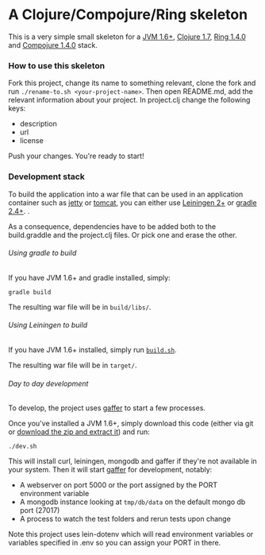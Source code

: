 # A Clojure/Compojure/Ring skeleton

This is a very simple small skeleton for a [JVM 1.6+](http://www.oracle.com/technetwork/java/javase/downloads/java-archive-downloads-javase6-419409.html), [Clojure 1.7](https://github.com/clojure/clojure/tree/clojure-1.7.0), [Ring 1.4.0](https://github.com/ring-clojure/ring/tree/1.4.0) and [Compojure 1.4.0](https://github.com/weavejester/compojure/tree/1.4.0) stack.

### How to use this skeleton

Fork this project, change its name to something relevant, clone the fork and run `./rename-to.sh <your-project-name>`. Then open README.md, add the relevant information about your project.
In project.clj change the following keys:
- description
- url
- license

Push your changes. You're ready to start!

### Development stack

To build the application into a war file that can be used in an application container such as [jetty](http://www.eclipse.org/jetty/) or [tomcat](http://tomcat.apache.org/), you can either use [Leiningen 2+](https://github.com/technomancy/leiningen) or [gradle 2.4+](http://gradle.org/gradle-download/).
.

As a consequence, dependencies have to be added both to the build.graddle and the project.clj files.
Or pick one and erase the other.

###### Using gradle to build

If you have JVM 1.6+ and gradle installed, simply:
```
gradle build
```

The resulting war file will be in `build/libs/`.

###### Using Leiningen to build

If you have JVM 1.6+ installed, simply run [`build.sh`](build.sh).

The resulting war file will be in `target/`.

###### Day to day development

To develop, the project uses [gaffer](https://github.com/jingweno/gaffer) to start a few processes.

Once you've installed a JVM 1.6+, simply download this code (either via git or [download the zip and extract it](archive/master.zip)) and run:
```
./dev.sh
```

This will install curl, leiningen, mongodb and gaffer if they're not available in your system. Then it will start [gaffer](https://github.com/jingweno/gaffer) for development, notably:
- A webserver on port 5000 or the port assigned by the PORT environment variable
- A mongodb instance looking at `tmp/db/data` on the default mongo db port (27017)
- A process to watch the test folders and rerun tests upon change

Note this project uses lein-dotenv which will read environment variables or variables specified in .env so you can assign your PORT in there.

